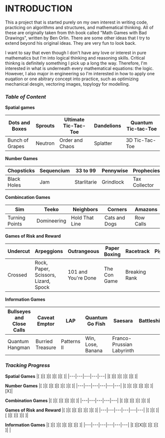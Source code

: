 # **INTRODUCTION**

This a project that is started purely on my own interest in writing code, practicing on algorithms and structures, and mathematical thinking. All of these are originally taken from thh book called "Math Games with Bad Drawings", written by Ben Orlin. There are some other ideas that I try to extend beyond his original ideas. They are very fun to look back. 

I want to say that even though I don't have any love or interest in pure mathematics but I'm into logical thinking and reasoning skills. Critical thinkng is definitely something I pick up a long the way. Therefore, I'm interested in what is underneath every mathematical equations: the logic. However, I also major in engineering so I'm interested in how to apply one euqation or one abitrary concept into practice, such as optimizing mechanical desgin, vectoring images, topylogy for modelling.

### *Table of Content*

**Spatial games**

|Dots and Boxes |Sprouts |Ultimate Tic-Tac-Toe|Dandelions|Quantum Tic-tac-Toe|
|---------------|--------|--------------------|----------|-------------------|
|Bunch of Grapes| Neutron|Order and Chaos     |Splatter  |3D Tic-Tac-Toe     |

**Number Games**

|Chopsticks |Sequencium|33 to 99   |Pennywise|Prophecies   |Mediocrity       |
|-----------|----------|-----------|---------|-------------|-----------------|
|Black Holes|Jam       |Starlitarie|Grindlock|Tax Collector|Love and Marriage|

**Combincation Games**

|Sim           |Teeko      |Neighbors     |Corners      |Amazons  |
|--------------|-----------|--------------|-------------|---------|
|Turning Points|Domineering|Hold That Line|Cats and Dogs|Row Calls|

**Games of Risk and Reward**

|Undercut|Arpeggions                          |Outrangeous        |Paper Boxing|Racetrack    |Pig|
|--------|------------------------------------|-------------------|------------|-------------|---|
|Crossed |Rock, Paper, Scissors, Lizard, Spock|101 and You're Done|The Con Game|Breaking Rank|   |

**Information Games**

|Bullseyes and Close Calls|Caveat Emptor            |LAP        |Quantum Go Fish          |Saesara                  |Battleship |
|-------------------------|-------------------------|-----------|-------------------------|-------------------------|-----------|
|Quantum Hangman          |Burried Treasure         |Patterns II|Win, Lose, Banana        |Franco-Prussian Labyrinth|           |

### *Tracking Progress*
**Spatial Games**
|[ ]|[ ]|[ ]|[ ]|[ ]|
|---|---|---|---|---|
|[ ]|[ ]|[ ]|[ ]|[ ]|

**Number Games**
|[ ]|[ ]|[ ]|[ ]|[ ]|[ ]|
|---|---|---|---|---|---|
|[ ]|[ ]|[ ]|[ ]|[ ]|[X]|

**Combination Games**
|[ ]|[ ]|[ ]|[ ]|[ ]|
|---|---|---|---|---|
|[ ]|[ ]|[ ]|[ ]|[ ]|

**Games of Risk and Reward**
|[ ]|[ ]|[ ]|[ ]|[ ]|[ ]|
|---|---|---|---|---|---|
|[ ]|[ ]|[ ]|[ ]|[ ]|[ ]|

**Information Games**
|[ ]|[ ]|[ ]|[ ]|[ ]|[ ]|
|---|---|---|---|---|---|
|[ ]|[X]|[ ]|[ ]|[ ]|   |